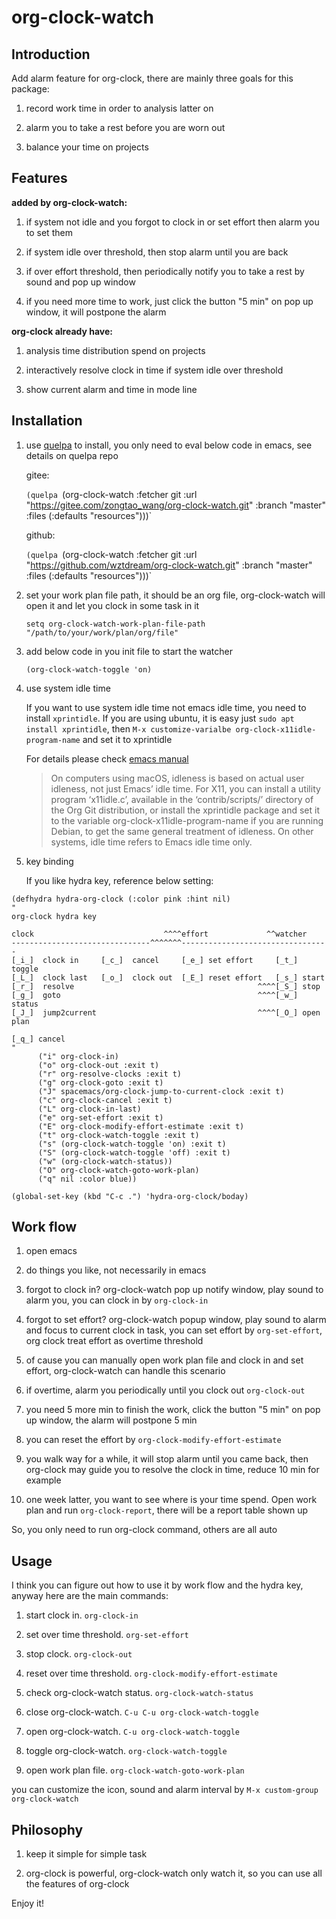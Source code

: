 # org-clock-watch

## Introduction

Add alarm feature for org-clock, there are mainly three goals for this package:

1. record work time in order to analysis latter on

2. alarm you to take a rest before you are worn out

3. balance your time on projects

## Features

**added by org-clock-watch:**

1. if system not idle and you forgot to clock in or set effort then alarm you to set them

2. if system idle over threshold, then stop alarm until you are back

3. if over effort threshold, then periodically notify you to take a rest by sound and pop up window

4. if you need more time to work, just click the button "5 min" on pop up window, it will postpone the alarm

**org-clock already have:**

1. analysis time distribution spend on projects

2. interactively resolve clock in time if system idle over threshold

3. show current alarm and time in mode line

## Installation

1. use [quelpa](https://github.com/quelpa/quelpa) to install, you only need to eval below code in emacs, see details on quelpa repo

   gitee:

   `(quelpa `(org-clock-watch :fetcher git :url "https://gitee.com/zongtao_wang/org-clock-watch.git" :branch "master" :files (:defaults "resources")))` 

     github:

     `(quelpa `(org-clock-watch :fetcher git :url "https://github.com/wztdream/org-clock-watch.git" :branch "master" :files (:defaults "resources")))` 
  

2. set your work plan file path, it should be an org file, org-clock-watch will open it and let you clock in some task in it

    `setq org-clock-watch-work-plan-file-path "/path/to/your/work/plan/org/file"`

3. add below code in you init file to start the watcher

   `(org-clock-watch-toggle 'on)`

4. use system idle time

    If you want to use system idle time not emacs idle time, you need to install `xprintidle`. If you are using ubuntu, it is easy just `sudo apt install xprintidle`, then `M-x customize-varialbe org-clock-x11idle-program-name` and set it to xprintidle

    For details please check [emacs manual](https://www.gnu.org/software/emacs/manual/html_node/org/Resolving-idle-time.html)

    > On computers using macOS, idleness is based on actual user idleness, not just Emacs’ idle time. For X11, you can install a utility program ‘x11idle.c’, available in the ‘contrib/scripts/’ directory of the Org Git distribution, or install the xprintidle package and set it to the variable org-clock-x11idle-program-name if you are running Debian, to get the same general treatment of idleness. On other systems, idle time refers to Emacs idle time only.

5. key binding

   If you like hydra key, reference below setting:

```
(defhydra hydra-org-clock (:color pink :hint nil)
"
org-clock hydra key

clock                             ^^^^effort             ^^watcher
-------------------------------^^^^^^^---------------------------------
[_i_]  clock in     [_c_]  cancel     [_e_] set effort     [_t_] toggle
[_L_]  clock last   [_o_]  clock out  [_E_] reset effort   [_s_] start
[_r_]  resolve                                         ^^^^[_S_] stop
[_g_]  goto                                            ^^^^[_w_] status
[_J_]  jump2current                                    ^^^^[_O_] open plan

[_q_] cancel
"
      ("i" org-clock-in)
      ("o" org-clock-out :exit t)
      ("r" org-resolve-clocks :exit t)
      ("g" org-clock-goto :exit t)
      ("J" spacemacs/org-clock-jump-to-current-clock :exit t)
      ("c" org-clock-cancel :exit t)
      ("L" org-clock-in-last)
      ("e" org-set-effort :exit t)
      ("E" org-clock-modify-effort-estimate :exit t)
      ("t" org-clock-watch-toggle :exit t)
      ("s" (org-clock-watch-toggle 'on) :exit t)
      ("S" (org-clock-watch-toggle 'off) :exit t)
      ("w" (org-clock-watch-status))
      ("O" org-clock-watch-goto-work-plan)
      ("q" nil :color blue))

(global-set-key (kbd "C-c .") 'hydra-org-clock/boday)
```

## Work flow

1. open emacs

2. do things you like, not necessarily in emacs

3. forgot to clock in? org-clock-watch pop up notify window, play sound to alarm you, you can clock in by `org-clock-in`

4. forgot to set effort? org-clock-watch popup window, play sound to alarm and focus to current clock in task, you can set effort by `org-set-effort`, org clock treat effort as overtime threshold

5. of cause you can manually open work plan file and clock in and set effort, org-clock-watch can handle this scenario

6. if overtime, alarm you periodically until you clock out `org-clock-out`

7. you need 5 more min to finish the work, click the button "5 min" on pop up window, the alarm will postpone 5 min

8. you can reset the effort by `org-clock-modify-effort-estimate`

9. you walk way for a while, it will stop alarm until you came back, then org-clock may guide you to resolve the clock in time, reduce 10 min for example

10. one week latter, you want to see where is your time spend. Open work plan and run `org-clock-report`, there will be a report table shown up

So, you only need to run org-clock command, others are all auto

## Usage

I think you can figure out how to use it by work flow and the hydra key, anyway here are the main commands:

1. start clock in. `org-clock-in`

2. set over time threshold. `org-set-effort`

3. stop clock. `org-clock-out`

4. reset over time threshold. `org-clock-modify-effort-estimate`

5. check org-clock-watch status. `org-clock-watch-status`

6. close org-clock-watch. `C-u C-u org-clock-watch-toggle`

7. open org-clock-watch. `C-u org-clock-watch-toggle`

8. toggle org-clock-watch. `org-clock-watch-toggle`

9. open work plan file. `org-clock-watch-goto-work-plan`

you can customize the icon, sound and alarm interval by `M-x custom-group org-clock-watch`

## Philosophy

1. keep it simple for simple task

2. org-clock is powerful, org-clock-watch only watch it, so you can use all the features of org-clock

Enjoy it!
